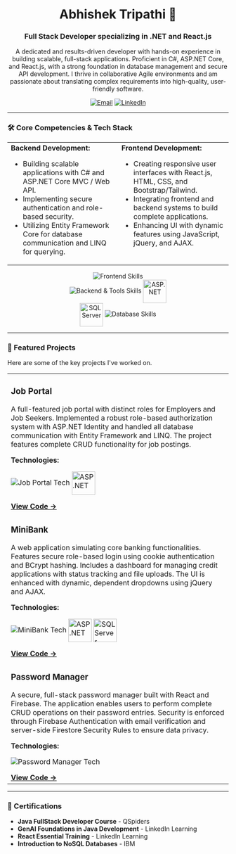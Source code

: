 <div align="center">
  <h1>Abhishek Tripathi 👋</h1>
  <h3>Full Stack Developer specializing in .NET and React.js</h3>
</div>

<p align="center">
  A dedicated and results-driven developer with hands-on experience in building scalable, full-stack applications. Proficient in C#, ASP.NET Core, and React.js, with a strong foundation in database management and secure API development. I thrive in collaborative Agile environments and am passionate about translating complex requirements into high-quality, user-friendly software.
</p>

<p align="center">
  <a href="mailto:abhishek.tripathi5432@gmail.com"><img src="https://img.shields.io/badge/Email-abhishek.tripathi5432@gmail.com-D14836?style=flat-square&logo=gmail&logoColor=white" alt="Email"></a>
  <a href="https://www.linkedin.com/in/abhishektripathi-ai/"><img src="https://img.shields.io/badge/LinkedIn-Profile-0077B5?style=flat-square&logo=linkedin&logoColor=white" alt="LinkedIn"></a>
</p>

---

### 🛠️ Core Competencies & Tech Stack

<table>
  <tr>
    <td valign="top" width="50%">
      <strong>Backend Development:</strong>
      <ul>
        <li>Building scalable applications with C# and ASP.NET Core MVC / Web API.</li>
        <li>Implementing secure authentication and role-based security.</li>
        <li>Utilizing Entity Framework Core for database communication and LINQ for querying.</li>
      </ul>
    </td>
    <td valign="top" width="50%">
      <strong>Frontend Development:</strong>
      <ul>
        <li>Creating responsive user interfaces with React.js, HTML, CSS, and Bootstrap/Tailwind.</li>
        <li>Integrating frontend and backend systems to build complete applications.</li>
        <li>Enhancing UI with dynamic features using JavaScript, jQuery, and AJAX.</li>
      </ul>
    </td>
  </tr>
</table>

<p align="center">
  <img src="https://skillicons.dev/icons?i=cs,java,javascript,html,css,bootstrap,tailwind,react,redux,jquery" alt="Frontend Skills" /><br>
  <img src="https://skillicons.dev/icons?i=dotnet,visualstudio,vscode,git,github" alt="Backend & Tools Skills" />
  <img src="https://github.com/Abhishek2077/Abhishek2077/blob/main/Asp.net.png?raw=true" alt="ASP.NET" height="53" style="vertical-align:middle;" />
  <br>
  <img src="https://github.com/Abhishek2077/Abhishek2077/blob/main/SQL%20server.png?raw=true" alt="SQL Server" height="53" style="vertical-align:middle;" />
  <img src="https://skillicons.dev/icons?i=mysql,firebase" alt="Database Skills" />
</p>

---

### 🚀 Featured Projects

Here are some of the key projects I've worked on.

<table>
  <tr>
    <td width="60%" valign="top">
      <h3>Job Portal</h3>
      <p>A full-featured job portal with distinct roles for Employers and Job Seekers. Implemented a robust role-based authorization system with ASP.NET Identity and handled all database communication with Entity Framework and LINQ. The project features complete CRUD functionality for job postings.</p>
      <strong>Technologies:</strong>
      <p>
        <img src="https://skillicons.dev/icons?i=cs,dotnet,bootstrap,javascript" alt="Job Portal Tech" />
        <img src="https://github.com/Abhishek2077/Abhishek2077/blob/main/Asp.net.png?raw=true" alt="ASP.NET" height="53" style="vertical-align:middle;" />
      </p>
      <a href="https://github.com/Abhishek2077/ASPNET-Job-Portal"><strong>View Code &rarr;</strong></a>
    </td>
  </tr>
  <tr>
    <td width="60%" valign="top">
      <h3>MiniBank</h3>
      <p>A web application simulating core banking functionalities. Features secure role-based login using cookie authentication and BCrypt hashing. Includes a dashboard for managing credit applications with status tracking and file uploads. The UI is enhanced with dynamic, dependent dropdowns using jQuery and AJAX.</p>
      <strong>Technologies:</strong>
      <p>
        <img src="https://skillicons.dev/icons?i=cs,dotnet,bootstrap,javascript,jquery" alt="MiniBank Tech" />
        <img src="https://github.com/Abhishek2077/Abhishek2077/blob/main/Asp.net.png?raw=true" alt="ASP.NET" height="53" style="vertical-align:middle;" />
        <img src="https://github.com/Abhishek2077/Abhishek2077/blob/main/SQL%20server.png?raw=true" alt="SQL Server" height="53" style="vertical-align:middle;" />
      </p>
      <a href="https://github.com/Abhishek2077/MiniBank"><strong>View Code &rarr;</strong></a>
    </td>
  </tr>
  <tr>
    <td width="60%" valign="top">
      <h3>Password Manager</h3>
      <p>A secure, full-stack password manager built with React and Firebase. The application enables users to perform complete CRUD operations on their password entries. Security is enforced through Firebase Authentication with email verification and server-side Firestore Security Rules to ensure data privacy.</p>
      <strong>Technologies:</strong>
      <p>
        <img src="https://skillicons.dev/icons?i=react,firebase,tailwind,vite" alt="Password Manager Tech" />
      </p>
      <a href="https://github.com/Abhishek2077/password-manager"><strong>View Code &rarr;</strong></a>
    </td>
  </tr>
</table>

---

### 📜 Certifications

<ul>
  <li><b>Java FullStack Developer Course</b> - QSpiders</li>
  <li><b>GenAI Foundations in Java Development</b> - LinkedIn Learning</li>
  <li><b>React Essential Training</b> - LinkedIn Learning</li>
  <li><b>Introduction to NoSQL Databases</b> - IBM</li>
</ul>
